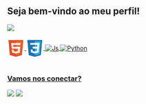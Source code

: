 ## Seja bem-vindo ao meu perfil!

 <div>
   <a href="https://github.com/abraao-reyys">
   <img height="180em" src="https://github-readme-stats.vercel.app/api/top-langs/?username=abraao-reyys&layout=compact&langs_count=6&theme=tokyonight"/>
</div>
    
<div style="display: inline_block"><br>
  <img align="center" alt="HTML" height="40" width="40" src="https://raw.githubusercontent.com/devicons/devicon/master/icons/html5/html5-original.svg">
  <img align="center" alt="CSS" height="40" width="40" src="https://raw.githubusercontent.com/devicons/devicon/master/icons/css3/css3-original.svg">
  <img align="center" alt="Js" height="40" width="40" src="https://img.icons8.com/?size=100&id=108784&format=png&color=000000">
 <img align="center" alt="Python" height="40" width="40" src="https://img.icons8.com/?size=100&id=l75OEUJkPAk4&format=png&color=000000">
</div>
 
<br>
 
### Vamos nos conectar?
 
<div> 
  <a href = "mailto:abraaoreispersonal@gmail.com"><img src="https://img.shields.io/badge/-Gmail-%23333?style=for-the-badge&logo=gmail&logoColor=white" target="_blank"></a>
  <a href="https://www.linkedin.com/in/abraao-reyys" target="_blank"><img src="https://img.shields.io/badge/-LinkedIn-%230077B5?style=for-the-badge&logo=linkedin&logoColor=white" target="_blank"></a>
</div>
